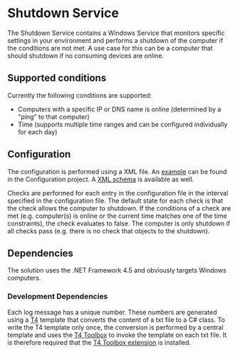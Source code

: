 # Shutdown Service

The Shutdown Service contains a Windows Service that monitors specific settings in your environment
and performs a shutdown of the computer if the conditions are not met. A use case for this can be a
computer that should shutdown if no consuming devices are online.

## Supported conditions

Currently the following conditions are supported:

* Computers with a specific IP or DNS name is online (determined by a "ping" to that computer)
* Time (supports multiple time ranges and can be configured individually for each day)

## Configuration

The configuration is performed using a XML file. An [example](Configuration/Configuration.xml) can 
be found in the Configuration project. A [XML schema](Configuration/Configuration.xsd) is available
as well.

Checks are performed for each entry in the configuration file in the interval specified in the
configuration file. The default state for each check is that the check allows the computer to 
shutdown. If the conditions of a check are met (e.g. computer(s) is online or the current time
matches one of the time constraints), the check evaluates to false. The computer is only shutdown
if all checks pass (e.g. there is no check that objects to the shutdown).

## Dependencies
The solution uses the .NET Framework 4.5 and obviously targets Windows computers. 

### Development Dependencies

Each log message has a unique number. These numbers are generated using a 
[T4](https://msdn.microsoft.com/en-us/library/bb126445.aspx) template that converts the content
of a txt file to a C# class. To write the T4 template only once, the conversion is performed by
a central template and uses the [T4 Toolbox](https://github.com/olegsych/T4Toolbox) to invoke
the template on each txt file. It is therefore required that the
[T4 Toolbox extension](https://visualstudiogallery.msdn.microsoft.com/34b6d489-afbc-4d7b-82c3-dded2b726dbc) 
is installed. 
